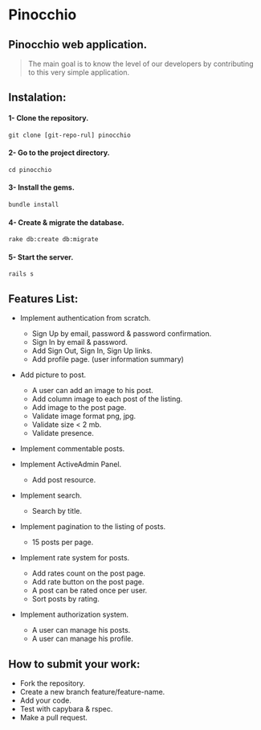 Pinocchio
=========

Pinocchio web application.
-------------------------------

> The main goal is to know the level of our developers by contributing to this very simple application.

Instalation:
------------

#### 1- Clone the repository.

```
git clone [git-repo-rul] pinocchio
```

#### 2- Go to the project directory.

```
cd pinocchio
```

#### 3- Install the gems.

```
bundle install
```

#### 4- Create & migrate the database.

```
rake db:create db:migrate
```

#### 5- Start the server.

```
rails s
```

Features List:
--------------

* Implement authentication from scratch.
  * Sign Up by email, password & password confirmation.
  * Sign In by email & password.
  * Add Sign Out, Sign In, Sign Up links.
  * Add profile page. (user information summary)

* Add picture to post.
  * A user can add an image to his post.
  * Add column image to each post of the listing.
  * Add image to the post page.
  * Validate image format png, jpg.
  * Validate size < 2 mb.
  * Validate presence.

* Implement commentable posts.

* Implement ActiveAdmin Panel.
  * Add post resource.

* Implement search.
  * Search by title.

* Implement pagination to the listing of posts.
  * 15 posts per page.

* Implement rate system for posts.
  * Add rates count on the post page.
  * Add rate button on the post page. 
  * A post can be rated once per user.
  * Sort posts by rating.
  
* Implement authorization system.
  * A user can manage his posts.
  * A user can manage his profile.

How to submit your work:
------------------------

* Fork the repository.
* Create a new branch feature/feature-name.
* Add your code.
* Test with capybara & rspec.
* Make a pull request.
